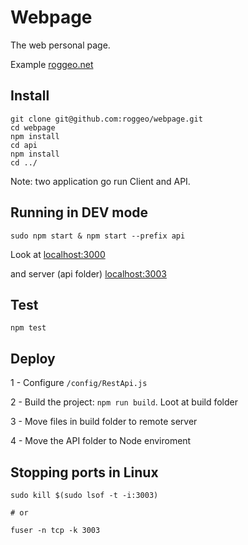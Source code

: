 # Webpage

The web personal page.

Example [roggeo.net](http://roggeo.net)


## Install

    git clone git@github.com:roggeo/webpage.git
    cd webpage
    npm install
    cd api
    npm install
    cd ../

Note: two application go run Client and API.

## Running in DEV mode


    sudo npm start & npm start --prefix api


Look at [localhost:3000](http://localhost:3000)

and server (api folder)  [localhost:3003](http://localhost:3003)

## Test

    npm test


## Deploy

1 - Configure ``/config/RestApi.js``

2 - Build the project: ``npm run build``. Loot at build folder

3 - Move files in build folder to remote server

4 - Move the API folder to Node enviroment



## Stopping ports in Linux

    sudo kill $(sudo lsof -t -i:3003)

    # or 

    fuser -n tcp -k 3003
